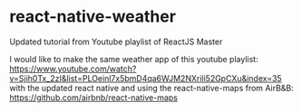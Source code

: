 <h1>react-native-weather</h1>

Updated tutorial from Youtube playlist of ReactJS Master

I would like to make the same weather app of this youtube playlist: https://www.youtube.com/watch?v=Sjih0Tx_2zI&list=PLOeinl7x5bmD4qa6WJM2NXrili52GpCXu&index=35 with the updated react native and using the react-native-maps from AirB&B: https://github.com/airbnb/react-native-maps
